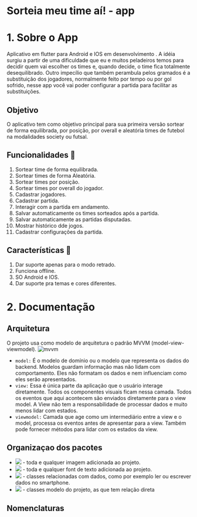 # Sorteia meu time aí! - app


# 1. Sobre o App

Aplicativo em flutter para Android e IOS em desenvolvimento . A idéia surgiu a partir de uma dificuldade que eu e muitos peladeiros temos para decidir quem vai escolher os times e, quando decide, o time fica totalmente desequilibrado. Outro impecílio que também perambula pelos gramados é a substituição dos jogadores, normalmente feito por tempo ou por gol sofrido, nesse app você vai poder configurar a partida para facilitar as substituições.

## Objetivo

O aplicativo tem como objetivo principal para sua primeira versão sortear de forma equilibrada, por posição, por overall e aleatória times de futebol na modalidades society ou futsal.

## Funcionalidades :hammer:

1. Sortear time de forma equilibrada.
2. Sortear times de forma Aleatória.
3. Sortear times por posição.
4. Sortear times por overall do jogador.
5. Cadastrar jogadores.
6. Cadastrar partida.
7. Interagir com a partida em andamento.
8. Salvar automaticamente os times sorteados após a partida.
9. Salvar automaticamente as partidas disputadas.
10. Mostrar histórico dde jogos.
11. Cadastrar configurações da partida.

## Características :scroll:

1. Dar suporte apenas para o modo retrado.
2. Funciona offline.
3. SO Android e IOS.
4. Dar suporte pra temas e cores diferentes.
  
# 2. Documentação

## Arquitetura

O projeto usa como modelo de arquitetura o padrão MVVM (model-view-viewmodel).
![mvvm](https://github.com/RibeiroRibas/soccer-app/assets/96504657/e64ce710-8d7f-4029-b2e2-dca5e13cd41e)

- `model:` É o modelo de domínio ou o modelo que representa os dados do backend. Modelos guardam informação mas não lidam com comportamento. Eles não formatam os dados e nem influenciam como eles serão apresentados.
- `view:` Essa é única parte da aplicação que o usuário interage diretamente. Todos os componentes visuais ficam nessa camada. Todos os eventos que aqui acontecem são enviados diretamente para o view model. A View não tem a responsabilidade de processar dados e muito menos lidar com estados.
- `viewmodel:` Camada que age como um intermediário entre a view e o model, processa os eventos antes de apresentar para a view. Também pode fornecer métodos para lidar com os estados da view. 

## Organizaçao dos pacotes

- ![](https://github.com/RibeiroRibas/soccer-app/assets/96504657/3eb5d8b4-c9ae-444d-bc30-339c3161e579) - toda e qualquer imagem adicionada ao projeto.
- ![](https://github.com/RibeiroRibas/soccer-app/assets/96504657/ec511c38-d16f-4dd6-a943-7acab965fe9f) - toda e qualquer font de texto adicionada ao projeto.
- ![](https://github.com/RibeiroRibas/soccer-app/assets/96504657/a24907d3-e97b-4399-ae02-39e6a54ab7f3) - classes relacionadas com dados, como por exemplo ler ou escrever dados no smartphone.
- ![](https://github.com/RibeiroRibas/soccer-app/assets/96504657/49cb90ff-355c-44f4-9bb9-0694a7283992) - classes modelo do projeto, as que tem relação direta 


## Nomenclaturas
